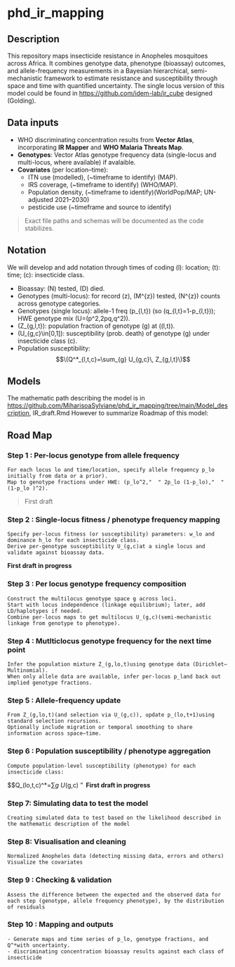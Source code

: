 # phd_ir_mapping
## Description
This repository maps insecticide resistance in Anopheles mosquitoes across Africa. It combines genotype data, phenotype (bioassay) outcomes, and allele-frequency measurements in a Bayesian hierarchical, semi-mechanistic framework to estimate resistance and susceptibility through space and time with quantified uncertainty.
The single locus version of this model could be found in https://github.com/idem-lab/ir_cube designed (Golding).

## Data inputs
- WHO discriminating concentration results from **Vector Atlas**, incorporating **IR Mapper** and **WHO Malaria Threats Map**.
- **Genotypes**: Vector Atlas genotype frequency data (single-locus and multi-locus, where available) if avalaible.
- **Covariates** (per location–time):
  - ITN use (modelled), (~timeframe to identify) (MAP).
  - IRS coverage, (~timeframe to identify) (WHO/MAP).
  - Population density, (~timeframe to identify)(WorldPop/MAP; UN-adjusted 2021–2030)
  - pesticide use (~timeframe and source to identify)
 
> Exact file paths and schemas will be documented as the code stabilizes.

## Notation
We will develop and add notation through times of coding
 \(l\): location; \(t\): time; \(c\): insecticide class.
- Bioassay: \(N\) tested, \(D\) died.
- Genotypes (multi-locus): for record \(z\), \(M^{z}\) tested, \(N^{z}\) counts across genotype categories.
- Genotypes (single locus): allele-1 freq \(p_{l,t}\) (so \(q_{l,t}=1-p_{l,t}\)); HWE genotype mix \(U=(p^2,2pq,q^2)\).
- \(Z_{g,l,t}\): population fraction of genotype \(g\) at \((l,t)\).
- \(U_{g,c}\in[0,1]\): susceptibility (prob. death) of genotype \(g\) under insecticide class \(c\).
- Population susceptibility: $$\(Q^*_{l,t,c}=\sum_{g} U_{g,c}\, Z_{g,l,t}\)$$

## Models
The mathematic path describing the model is in https://github.com/MiharisoaSylviane/phd_ir_mapping/tree/main/Model_description, IR_draft.Rmd
However to summarize Roadmap of this model:

## Road Map
### Step 1 : Per-locus genotype from allele frequency
	For each locus lo and time/location, specify allele frequency p_lo  initially from data or a prior).
	Map to genotype fractions under HWE: (p_lo^2,"  " 2p_lo (1-p_lo),"  "(1-p_lo )^2).
> First draft
### Step 2 : Single-locus fitness / phenotype frequency mapping
	Specify per-locus fitness (or susceptibility) parameters: w_lo and dominance h_lo for each insecticide class.
	Derive per-genotype susceptibility U_(g,c)at a single locus and validate against bioassay data.
 **First draft in progress**
### Step 3 : Per locus genotype frequency composition
	Construct the multilocus genotype space g across loci.
	Start with locus independence (linkage equilibrium); later, add LD/haplotypes if needed.
	Combine per-locus maps to get multilocus U_(g,c)(semi-mechanistic linkage from genotype to phenotype).
### Step 4 : Mutlticlocus genotype frequency for the next time point
	Infer the population mixture Z_(g,lo,t)using genotype data (Dirichlet–Multinomial).
	When only allele data are available, infer per-locus p_land back out implied genotype fractions.
### Step 5 : Allele-frequency update 
	From Z_(g,lo,t)(and selection via U_(g,c)), update p_(lo,t+1)using standard selection recursions.
	Optionally include migration or temporal smoothing to share information across space–time.
### Step 6 : Population susceptibility / phenotype aggregation
	Compute population-level susceptibility (phenotype) for each insecticide class:
$$Q_(lo,t,c)^*=∑_g U_(g,c) " 
**First draft in progress**
### Step 7: Simulating data to test the model
	Creating simulated data to test based on the likelihood described in the mathematic description of the model
### Step 8: Visualisation and cleaning
	Normalized Anopheles data (detecting missing data, errors and others)
	Visualize the covariates
### Step 9 : Checking & validation
	Assess the difference between the expected and the observed data for each step (genotype, allele frequency phenotype), by the distribution of residuals
### Step 10 : Mapping and outputs
	- Generate maps and time series of p_lo, genotype fractions, and Q^*with uncertainty.
	- discriminating concentration bioassay results against each class of insecticide

